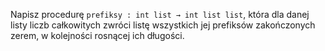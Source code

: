 Napisz procedurę `prefiksy : int list → int list list`, która dla danej listy liczb całkowitych zwróci listę wszystkich jej prefiksów zakończonych zerem, w kolejności rosnącej ich długości.
